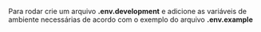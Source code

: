Para rodar crie um arquivo **.env.development** e adicione as variáveis de ambiente necessárias de acordo com  o exemplo do arquivo **.env.example**
